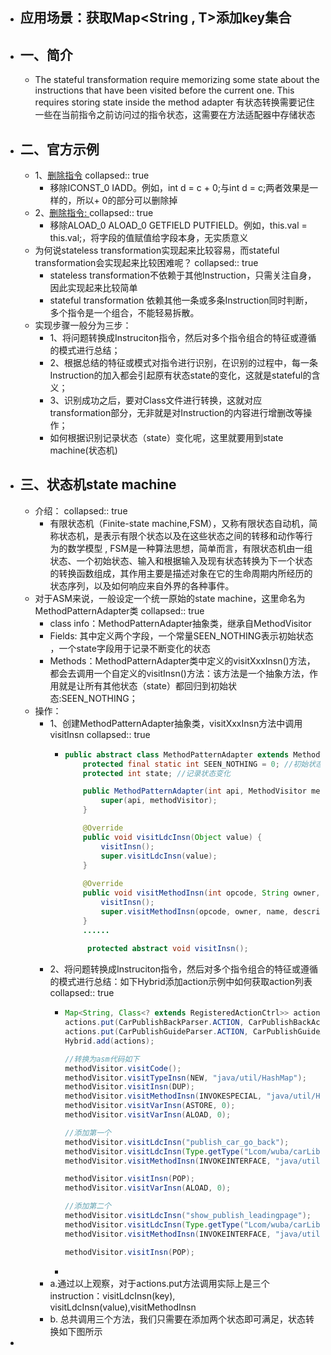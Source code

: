 - ## 应用场景：获取Map<String , T>添加key集合
- ## 一、简介
	- The stateful transformation require memorizing some state about the instructions that have been visited before the current one. This requires storing state inside the method adapter 有状态转换需要记住一些在当前指令之前访问过的指令状态，这需要在方法适配器中存储状态
- ## 二、官方示例
	- 1、[删除指令](https://www.yuque.com/mikaelzero/asm/dtooxk)
	  collapsed:: true
		- 移除ICONST_0 IADD。例如，int d = c + 0;与int d = c;两者效果是一样的，所以+ 0的部分可以删除掉
	- 2、[删除指令: ](https://www.yuque.com/mikaelzero/asm/dtooxk)
	  collapsed:: true
		- 移除ALOAD_0 ALOAD_0 GETFIELD PUTFIELD。例如，this.val = this.val;，将字段的值赋值给字段本身，无实质意义
	- 为何说stateless transformation实现起来比较容易，而stateful transformation会实现起来比较困难呢？
	  collapsed:: true
		- stateless transformation不依赖于其他Instruction，只需关注自身，因此实现起来比较简单
		- stateful transformation 依赖其他一条或多条Instruction同时判断，多个指令是一个组合，不能轻易拆散。
	- 实现步骤一般分为三步：
		- 1、将问题转换成Instruciton指令，然后对多个指令组合的特征或遵循的模式进行总结；
		- 2、根据总结的特征或模式对指令进行识别，在识别的过程中，每一条Instruction的加入都会引起原有状态state的变化，这就是stateful的含义；
		- 3、识别成功之后，要对Class文件进行转换，这就对应transformation部分，无非就是对Instruction的内容进行增删改等操作；
		- 如何根据识别记录状态（state）变化呢，这里就要用到state machine(状态机)
- ## 三、状态机state machine
	- 介绍：
	  collapsed:: true
		- 有限状态机（Finite-state machine,FSM），又称有限状态自动机，简称状态机，是表示有限个状态以及在这些状态之间的转移和动作等行为的数学模型 , FSM是一种算法思想，简单而言，有限状态机由一组状态、一个初始状态、输入和根据输入及现有状态转换为下一个状态的转换函数组成，其作用主要是描述对象在它的生命周期内所经历的状态序列，以及如何响应来自外界的各种事件。
	- 对于ASM来说，一般设定一个统一原始的state machine，这里命名为MethodPatternAdapter类
	  collapsed:: true
		- class info：MethodPatternAdapter抽象类，继承自MethodVisitor
		- Fields: 其中定义两个字段，一个常量SEEN_NOTHING表示初始状态 ，一个state字段用于记录不断变化的状态
		- Methods：MethodPatternAdapter类中定义的visitXxxInsn()方法，都会去调用一个自定义的visitInsn()方法：该方法是一个抽象方法，作用就是让所有其他状态（state）都回归到初始状态:SEEN_NOTHING；
	- 操作：
		- 1、创建MethodPatternAdapter抽象类，visitXxxInsn方法中调用visitInsn
		  collapsed:: true
			- ```java
			  public abstract class MethodPatternAdapter extends MethodVisitor {
			      protected final static int SEEN_NOTHING = 0; //初始状态
			      protected int state; //记录状态变化
			  
			      public MethodPatternAdapter(int api, MethodVisitor methodVisitor) {
			          super(api, methodVisitor);
			      }
			  
			      @Override
			      public void visitLdcInsn(Object value) {
			          visitInsn();
			          super.visitLdcInsn(value);
			      }
			      
			      @Override
			      public void visitMethodInsn(int opcode, String owner, String name, String descriptor, boolean isInterface) {
			          visitInsn();
			          super.visitMethodInsn(opcode, owner, name, descriptor, isInterface);
			      }
			      ......
			      
			       protected abstract void visitInsn();
			  ```
		- 2、将问题转换成Instruciton指令，然后对多个指令组合的特征或遵循的模式进行总结：如下Hybrid添加action示例中如何获取action列表
		  collapsed:: true
			- ```java
			  Map<String, Class<? extends RegisteredActionCtrl>> actions = new HashMap<>();
			  actions.put(CarPublishBackParser.ACTION, CarPublishBackActionCtrl.class);
			  actions.put(CarPublishGuideParser.ACTION, CarPublishGuideActionCtrl.class);
			  Hybrid.add(actions);
			  
			  //转换为asm代码如下
			  methodVisitor.visitCode();
			  methodVisitor.visitTypeInsn(NEW, "java/util/HashMap");
			  methodVisitor.visitInsn(DUP);
			  methodVisitor.visitMethodInsn(INVOKESPECIAL, "java/util/HashMap", "<init>", "()V", false);
			  methodVisitor.visitVarInsn(ASTORE, 0);
			  methodVisitor.visitVarInsn(ALOAD, 0);
			  
			  //添加第一个
			  methodVisitor.visitLdcInsn("publish_car_go_back");
			  methodVisitor.visitLdcInsn(Type.getType("Lcom/wuba/carLib/manager/CarPublishBackActionCtrl;"));
			  methodVisitor.visitMethodInsn(INVOKEINTERFACE, "java/util/Map", "put", "(Ljava/lang/Object;Ljava/lang/Object;)Ljava/lang/Object;", true);
			  
			  methodVisitor.visitInsn(POP);
			  methodVisitor.visitVarInsn(ALOAD, 0);
			  
			  //添加第二个
			  methodVisitor.visitLdcInsn("show_publish_leadingpage");
			  methodVisitor.visitLdcInsn(Type.getType("Lcom/wuba/carLib/manager/CarPublishGuideActionCtrl;"));
			  methodVisitor.visitMethodInsn(INVOKEINTERFACE, "java/util/Map", "put", "(Ljava/lang/Object;Ljava/lang/Object;)Ljava/lang/Object;", true);
			  
			  methodVisitor.visitInsn(POP);
			  ```
			-
		- a.通过以上观察，对于actions.put方法调用实际上是三个instruction：visitLdcInsn(key), visitLdcInsn(value),visitMethodInsn
		- b. 总共调用三个方法，我们只需要在添加两个状态即可满足，状态转换如下图所示
-